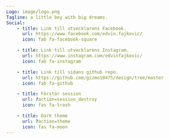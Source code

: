 ```yaml
---
Logo: image/logo.png
Tagline: a little boy with big dreams.
Social:
    - title: Link till utvecklarens Facebook.
      url: https://www.facebook.com/edvin.fajkovic/
      icon: fab fa-facebook-square

    - title: Link till utvecklarens Instagram.
      url: https://www.instagram.com/edvinfajkovic/
      icon: fab fa-instagram

    - title: Link till sidans github repo.
      url: https://github.com/gizmo10475/design/tree/master
      icon: fab fa-github

    - title: Förstör session
      url: ?action=session_destroy
      icon: fas fa-trash

    - title: Dark theme
      url: ?action=theme
      icon: fas fa-moon
---
```

